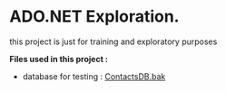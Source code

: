 # ADO.NET Exploration.  
this project is just for training and exploratory purposes

**Files used in this project :**
- database for testing : [ContactsDB.bak](https://cdn.fs.teachablecdn.com/am1JDImQyaC5UTXsvqEZ)
